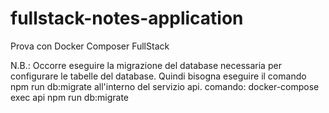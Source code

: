# fullstack-notes-application
Prova con Docker Composer FullStack

N.B.: Occorre eseguire la migrazione del database necessaria per configurare le tabelle del database.
      Quindi bisogna eseguire il comando npm run db:migrate all'interno del servizio api. 
      comando: docker-compose exec api npm run db:migrate
